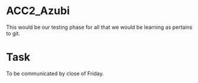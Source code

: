 # ACC2_Azubi

This would be our testing phase for all that we would be learning as pertains to git.

# Task

To be communicated by close of Friday.
